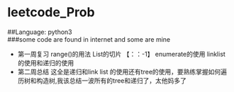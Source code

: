 # leetcode_Prob
##Language: python3  
###some code are found in internet and some are mine  
+ 第一周复习  range()的用法 List的切片 【：：-1】 enumerate的使用 linklist的使用和递归的使用
+ 第二周总结  这全是递归和link list 的使用还有tree的使用，要熟练掌握如何遍历树和构造树,我该总结一波所有的tree和递归了，太他妈多了


